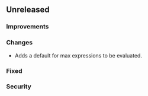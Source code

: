 ## Unreleased

### Improvements

### Changes
- Adds a default for max expressions to be evaluated.

### Fixed

### Security
